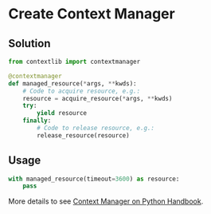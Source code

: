 # Create Context Manager

## Solution

```python
from contextlib import contextmanager

@contextmanager
def managed_resource(*args, **kwds):
    # Code to acquire resource, e.g.:
    resource = acquire_resource(*args, **kwds)
    try:
        yield resource
    finally:
        # Code to release resource, e.g.:
        release_resource(resource)
```

## Usage

```python
with managed_resource(timeout=3600) as resource:
    pass
```

More details to see [Context Manager on Python Handbook](https://leven-cn.github.io/python-handbook/recipes/core/context_manager).
